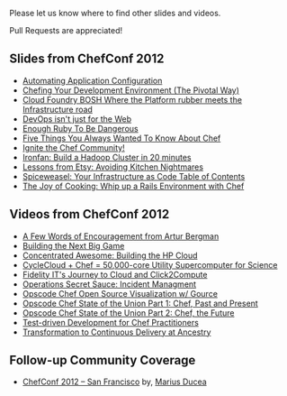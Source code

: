 Please let us know where to find other slides and videos.

Pull Requests are appreciated!

## Slides from ChefConf 2012

* [Automating Application Configuration](http://blog.geeksgonemad.com/2012/05/automating-application-configuration.html)
* [Chefing Your Development Environment (The Pivotal Way)](http://dl.dropbox.com/u/14813764/presentations/pivotal_workstation_chefconf/slides.html)
* [Cloud Foundry BOSH Where the Platform rubber meets the Infrastructure road](http://www.slideshare.net/chanezon/cloud-foundry-bosh-where-the-platform-rubber-meets-the-infrastructure-road-chefconf)
* [DevOps isn't just for the Web](https://speakerdeck.com/u/juanje/p/devops-isnt-just-for-the-web)
* [Enough Ruby To Be Dangerous](http://ampledata.org/enough_ruby_to_be_dangerous.html)
* [Five Things You Always Wanted To Know About Chef](https://speakerdeck.com/u/nathenharvey/p/5-things-you-always-wanted-to-know-about-chef)
* [Ignite the Chef Community!](https://speakerdeck.com/u/nathenharvey/p/ignite-chef-community)
* [Ironfan: Build a Hadoop Cluster in 20 minutes](http://www.slideshare.net/temujin9/chefconf-2012)
* [Lessons from Etsy: Avoiding Kitchen Nightmares](http://www.slideshare.net/mcdonnps/lessons-from-etsy-avoiding-kitchen-nightmares-chefconf-2012)
* [Spiceweasel:  Your Infrastructure as Code Table of Contents](http://www.slideshare.net/mattray/chefconf-2012-spiceweasel)
* [The Joy of Cooking:  Whip up a Rails Environment with Chef](https://speakerdeck.com/u/nathenharvey/p/whip-up-a-rails-environment-with-chef-chefconf)

## Videos from ChefConf 2012

* [A Few Words of Encouragement from Artur Bergman](http://www.youtube.com/watch?v=qRnTejOMbZU)
* [Building the Next Big Game](http://www.youtube.com/watch?v=VzihagU1fmw&feature=plcp)
* [Concentrated Awesome: Building the HP Cloud](http://www.youtube.com/watch?v=O8kfqWonJlY&feature=plcp)
* [CycleCloud + Chef = 50,000-core Utility Supercomputer for Science](http://www.youtube.com/watch?v=cEaQB6e7G0Q)
* [Fidelity IT's Journey to Cloud and Click2Compute](http://www.youtube.com/watch?v=NXhV8sFdPV0)
* [Operations Secret Sauce: Incident Managment](http://www.youtube.com/watch?v=4d38Ena1Abo)
* [Opscode Chef Open Source Visualization w/ Gource](http://www.youtube.com/watch?v=ZIlWCE4FCqw)
* [Opscode Chef State of the Union Part 1: Chef, Past and Present](http://www.youtube.com/watch?v=bAWjqE5FCxI)
* [Opscode Chef State of the Union Part 2: Chef, the Future](http://www.youtube.com/watch?v=Lv89JG81-9M)
* [Test-driven Development for Chef Practitioners](http://www.youtube.com/watch?v=o2e0aZUAVGw)
* [Transformation to Continuous Delivery at Ancestry](http://www.youtube.com/watch?v=J6g10f83yVE)

## Follow-up Community Coverage

* [ChefConf 2012 – San Francisco](http://www.ducea.com/2012/05/18/chefconf-2012-san-francisco/) by, [Marius Ducea](http://twitter.com/mariusducea)

